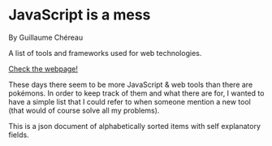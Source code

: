 # JavaScript is a mess #

By Guillaume Chéreau

A list of tools and frameworks used for web technologies.

[Check the webpage!](https://guillaumechereau.github.io/js-is-a-mess/)

These days there seem to be more JavaScript & web tools than there are
pokémons.  In order to keep track of them and what there are for, I wanted to
have a simple list that I could refer to when someone mention a new tool (that
would of course solve all my problems).

This is a json document of alphabetically sorted items with self explanatory
fields.
